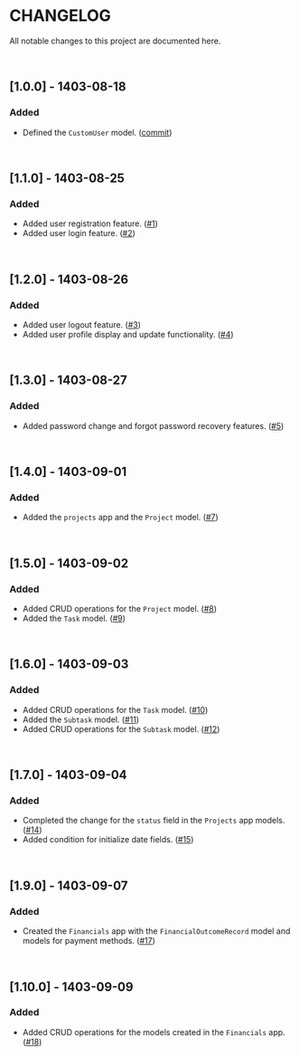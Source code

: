 # CHANGELOG

All notable changes to this project are documented here.

<br>

## [1.0.0] - 1403-08-18
### Added
- Defined the `CustomUser` model. ([commit](https://github.com/Hanie-Yekta/BootCamp_FinalProject/commit/7f262cf42f3857507d1583b3e2bd3923ddc2d815))

<br>

## [1.1.0] - 1403-08-25
### Added
- Added user registration feature. ([#1](https://github.com/Hanie-Yekta/BootCamp_FinalProject/pull/1))
- Added user login feature. ([#2](https://github.com/Hanie-Yekta/BootCamp_FinalProject/pull/2))

<br>

## [1.2.0] - 1403-08-26
### Added
- Added user logout feature. ([#3](https://github.com/Hanie-Yekta/BootCamp_FinalProject/pull/3))
- Added user profile display and update functionality. ([#4](https://github.com/Hanie-Yekta/BootCamp_FinalProject/pull/4))

<br>

## [1.3.0] - 1403-08-27
### Added
- Added password change and forgot password recovery features. ([#5](https://github.com/Hanie-Yekta/BootCamp_FinalProject/pull/5))

<br>

## [1.4.0] - 1403-09-01
### Added
- Added the `projects` app and the `Project` model. ([#7](https://github.com/Hanie-Yekta/BootCamp_FinalProject/pull/7))

<br>

## [1.5.0] - 1403-09-02
### Added
- Added CRUD operations for the `Project` model. ([#8](https://github.com/Hanie-Yekta/BootCamp_FinalProject/pull/8))
- Added the `Task` model. ([#9](https://github.com/Hanie-Yekta/BootCamp_FinalProject/pull/9))

<br>

## [1.6.0] - 1403-09-03
### Added
- Added CRUD operations for the `Task` model. ([#10](https://github.com/Hanie-Yekta/BootCamp_FinalProject/pull/10))
- Added the `Subtask` model. ([#11](https://github.com/Hanie-Yekta/BootCamp_FinalProject/pull/11))
- Added CRUD operations for the `Subtask` model. ([#12](https://github.com/Hanie-Yekta/BootCamp_FinalProject/pull/12))

<br>

## [1.7.0] - 1403-09-04
### Added
- Completed the change for the `status` field in the `Projects` app models. ([#14](https://github.com/Hanie-Yekta/BootCamp_FinalProject/pull/14))
- Added condition for initialize date fields. ([#15](https://github.com/Hanie-Yekta/BootCamp_FinalProject/pull/15))

<br>

## [1.9.0] - 1403-09-07
### Added
- Created the `Financials` app with the `FinancialOutcomeRecord` model and models for payment methods. ([#17](https://github.com/Hanie-Yekta/BootCamp_FinalProject/pull/17))

<br>

## [1.10.0] - 1403-09-09
### Added
- Added CRUD operations for the models created in the `Financials` app. ([#18](https://github.com/Hanie-Yekta/BootCamp_FinalProject/pull/18))
